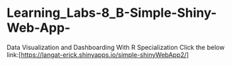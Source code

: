 # Learning_Labs-8_B-Simple-Shiny-Web-App-
Data Visualization and Dashboarding With R Specialization
Click the below link:[https://langat-erick.shinyapps.io/simple-shinyWebApp2/]
